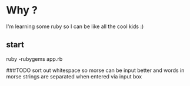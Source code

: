 Why ?
====

I'm learning some ruby so I can be like all the cool kids :)

start 
-----
ruby -rubygems app.rb

###TODO
sort out whitespace so morse can be input better and words in morse strings are separated when entered via input box

